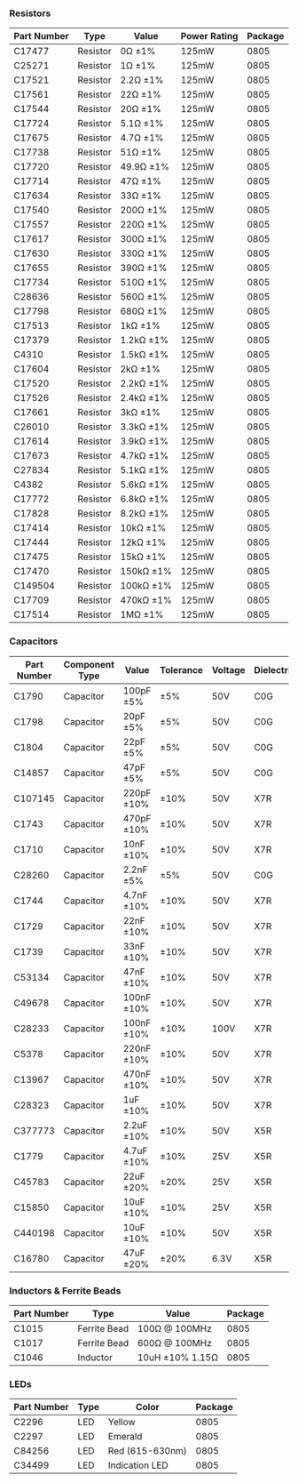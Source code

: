 ### Resistors
| Part Number | Type     | Value       | Power Rating | Package |
|-------------|---------|------------|--------------|---------|
| C17477  | Resistor | 0Ω ±1% | 125mW | 0805 |
| C25271  | Resistor | 1Ω ±1% | 125mW | 0805 |
| C17521  | Resistor | 2.2Ω ±1% | 125mW | 0805 |
| C17561  | Resistor | 22Ω ±1% | 125mW | 0805 |
| C17544  | Resistor | 20Ω ±1% | 125mW | 0805 |
| C17724  | Resistor | 5.1Ω ±1% | 125mW | 0805 |
| C17675  | Resistor | 4.7Ω ±1% | 125mW | 0805 |
| C17738  | Resistor | 51Ω ±1% | 125mW | 0805 |
| C17720  | Resistor | 49.9Ω ±1% | 125mW | 0805 |
| C17714  | Resistor | 47Ω ±1% | 125mW | 0805 |
| C17634  | Resistor | 33Ω ±1% | 125mW | 0805 |
| C17540  | Resistor | 200Ω ±1% | 125mW | 0805 |
| C17557  | Resistor | 220Ω ±1% | 125mW | 0805 |
| C17617  | Resistor | 300Ω ±1% | 125mW | 0805 |
| C17630  | Resistor | 330Ω ±1% | 125mW | 0805 |
| C17655  | Resistor | 390Ω ±1% | 125mW | 0805 |
| C17734  | Resistor | 510Ω ±1% | 125mW | 0805 |
| C28636  | Resistor | 560Ω ±1% | 125mW | 0805 |
| C17798  | Resistor | 680Ω ±1% | 125mW | 0805 |
| C17513  | Resistor | 1kΩ ±1% | 125mW | 0805 |
| C17379  | Resistor | 1.2kΩ ±1% | 125mW | 0805 |
| C4310   | Resistor | 1.5kΩ ±1% | 125mW | 0805 |
| C17604  | Resistor | 2kΩ ±1% | 125mW | 0805 |
| C17520  | Resistor | 2.2kΩ ±1% | 125mW | 0805 |
| C17526  | Resistor | 2.4kΩ ±1% | 125mW | 0805 |
| C17661  | Resistor | 3kΩ ±1% | 125mW | 0805 |
| C26010  | Resistor | 3.3kΩ ±1% | 125mW | 0805 |
| C17614  | Resistor | 3.9kΩ ±1% | 125mW | 0805 |
| C17673  | Resistor | 4.7kΩ ±1% | 125mW | 0805 |
| C27834  | Resistor | 5.1kΩ ±1% | 125mW | 0805 |
| C4382   | Resistor | 5.6kΩ ±1% | 125mW | 0805 |
| C17772  | Resistor | 6.8kΩ ±1% | 125mW | 0805 |
| C17828  | Resistor | 8.2kΩ ±1% | 125mW | 0805 |
| C17414  | Resistor | 10kΩ ±1% | 125mW | 0805 |
| C17444  | Resistor | 12kΩ ±1% | 125mW | 0805 |
| C17475  | Resistor | 15kΩ ±1% | 125mW | 0805 |
| C17470  | Resistor | 150kΩ ±1% | 125mW | 0805 |
| C149504 | Resistor | 100kΩ ±1% | 125mW | 0805 |
| C17709  | Resistor | 470kΩ ±1% | 125mW | 0805 |
| C17514  | Resistor | 1MΩ ±1% | 125mW | 0805 |

### Capacitors
| Part Number | Component Type | Value            | Tolerance | Voltage | Dielectric | Package |
|-------------|----------------|------------------|-----------|---------|------------|---------|
| C1790       | Capacitor      | 100pF ±5%        | ±5%       | 50V     | C0G        | 0805    |
| C1798       | Capacitor      | 20pF ±5%         | ±5%       | 50V     | C0G        | 0805    |
| C1804       | Capacitor      | 22pF ±5%         | ±5%       | 50V     | C0G        | 0805    |
| C14857      | Capacitor      | 47pF ±5%         | ±5%       | 50V     | C0G        | 0805    |
| C107145     | Capacitor      | 220pF ±10%       | ±10%      | 50V     | X7R        | 0805    |
| C1743       | Capacitor      | 470pF ±10%       | ±10%      | 50V     | X7R        | 0805    |
| C1710       | Capacitor      | 10nF ±10%        | ±10%      | 50V     | X7R        | 0805    |
| C28260      | Capacitor      | 2.2nF ±5%        | ±5%       | 50V     | C0G        | 0805    |
| C1744       | Capacitor      | 4.7nF ±10%       | ±10%      | 50V     | X7R        | 0805    |
| C1729       | Capacitor      | 22nF ±10%        | ±10%      | 50V     | X7R        | 0805    |
| C1739       | Capacitor      | 33nF ±10%        | ±10%      | 50V     | X7R        | 0805    |
| C53134      | Capacitor      | 47nF ±10%        | ±10%      | 50V     | X7R        | 0805    |
| C49678      | Capacitor      | 100nF ±10%       | ±10%      | 50V     | X7R        | 0805    |
| C28233      | Capacitor      | 100nF ±10%       | ±10%      | 100V    | X7R        | 0805    |
| C5378       | Capacitor      | 220nF ±10%       | ±10%      | 50V     | X7R        | 0805    |
| C13967      | Capacitor      | 470nF ±10%       | ±10%      | 50V     | X7R        | 0805    |
| C28323      | Capacitor      | 1uF ±10%         | ±10%      | 50V     | X7R        | 0805    |
| C377773     | Capacitor      | 2.2uF ±10%       | ±10%      | 50V     | X5R        | 0805    |
| C1779       | Capacitor      | 4.7uF ±10%       | ±10%      | 25V     | X5R        | 0805    |
| C45783      | Capacitor      | 22uF ±20%        | ±20%      | 25V     | X5R        | 0805    |
| C15850      | Capacitor      | 10uF ±10%        | ±10%      | 25V     | X5R        | 0805    |
| C440198     | Capacitor      | 10uF ±10%        | ±10%      | 50V     | X5R        | 0805    |
| C16780      | Capacitor      | 47uF ±20%        | ±20%      | 6.3V    | X5R        | 0805    |


### Inductors & Ferrite Beads
| Part Number | Type | Value | Package |
|-------------|------|--------|---------|
| C1015   | Ferrite Bead | 100Ω @ 100MHz | 0805 |
| C1017   | Ferrite Bead | 600Ω @ 100MHz | 0805 |
| C1046   | Inductor | 10uH ±10% 1.15Ω | 0805 |


### LEDs
| Part Number | Type | Color | Package |
|-------------|------|-------|---------|
| C2296   | LED | Yellow | 0805 |
| C2297   | LED | Emerald | 0805 |
| C84256  | LED | Red (615-630nm) | 0805 |
| C34499  | LED | Indication LED | 0805 |
